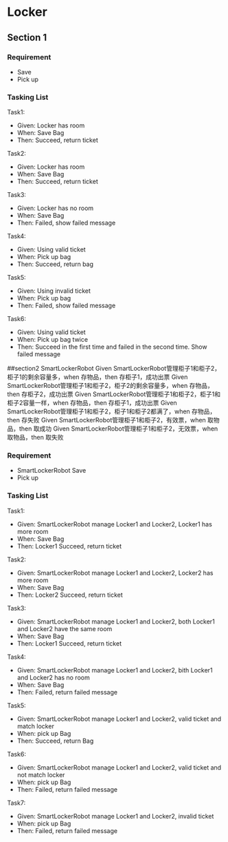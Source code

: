 # Locker

## Section 1

### Requirement
- Save
- Pick up

### Tasking List

Task1: 

- Given: Locker has room
- When: Save Bag
- Then: Succeed, return ticket

Task2: 

- Given: Locker has room
- When: Save Bag
- Then: Succeed, return ticket

Task3: 

- Given: Locker has no room
- When: Save Bag
- Then: Failed, show failed message

Task4: 

- Given: Using valid ticket
- When: Pick up bag
- Then: Succeed, return bag

Task5: 

- Given: Using invalid ticket
- When: Pick up bag
- Then: Failed, show failed message

Task6: 

- Given: Using valid ticket
- When: Pick up bag twice
- Then: Succeed in the first time and failed in the second time. Show failed message


##section2
SmartLockerRobot
Given SmartLockerRobot管理柜子1和柜子2，柜子1的剩余容量多，when 存物品，then 存柜子1，成功出票
Given SmartLockerRobot管理柜子1和柜子2，柜子2的剩余容量多，when 存物品，then 存柜子2，成功出票
Given SmartLockerRobot管理柜子1和柜子2，柜子1和柜子2容量一样，when 存物品，then 存柜子1，成功出票
Given SmartLockerRobot管理柜子1和柜子2，柜子1和柜子2都满了，when 存物品，then 存失败
Given SmartLockerRobot管理柜子1和柜子2，有效票，when 取物品，then 取成功
Given SmartLockerRobot管理柜子1和柜子2，无效票，when 取物品，then 取失败
### Requirement
- SmartLockerRobot Save
- Pick up

### Tasking List

Task1: 

- Given: SmartLockerRobot manage Locker1 and Locker2, Locker1 has more room
- When: Save Bag
- Then: Locker1 Succeed, return ticket

Task2: 

- Given: SmartLockerRobot manage Locker1 and Locker2, Locker2 has more room
- When: Save Bag
- Then: Locker2 Succeed, return ticket

Task3: 

- Given: SmartLockerRobot manage Locker1 and Locker2, both Locker1 and Locker2 have the same room
- When: Save Bag
- Then: Locker1 Succeed, return ticket

Task4: 

- Given: SmartLockerRobot manage Locker1 and Locker2, bith Locker1 and Locker2 has no room
- When: Save Bag
- Then: Failed, return failed message

Task5: 

- Given: SmartLockerRobot manage Locker1 and Locker2, valid ticket and match locker
- When: pick up Bag
- Then: Succeed, return Bag

Task6: 

- Given: SmartLockerRobot manage Locker1 and Locker2, valid ticket and not match locker
- When: pick up Bag
- Then: Failed, return failed message

Task7: 

- Given: SmartLockerRobot manage Locker1 and Locker2, invalid ticket 
- When: pick up Bag
- Then: Failed, return failed message